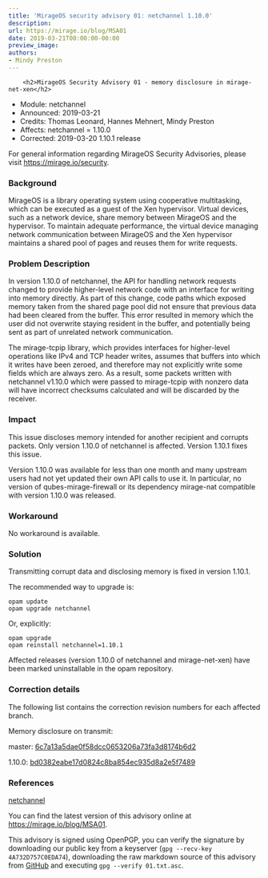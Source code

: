 ```yaml
---
title: 'MirageOS security advisory 01: netchannel 1.10.0'
description:
url: https://mirage.io/blog/MSA01
date: 2019-03-21T00:00:00-00:00
preview_image:
authors:
- Mindy Preston
---
```



        <h2>MirageOS Security Advisory 01 - memory disclosure in mirage-net-xen</h2>
<ul>
<li>Module:       netchannel
</li>
<li>Announced:    2019-03-21
</li>
<li>Credits:      Thomas Leonard, Hannes Mehnert, Mindy Preston
</li>
<li>Affects:      netchannel = 1.10.0
</li>
<li>Corrected:    2019-03-20 1.10.1 release
</li>
</ul>
<p>For general information regarding MirageOS Security Advisories,
please visit <a href="https://mirage.io/security">https://mirage.io/security</a>.</p>
<h3>Background</h3>
<p>MirageOS is a library operating system using cooperative multitasking, which can
be executed as a guest of the Xen hypervisor.  Virtual devices, such as a
network device, share memory between MirageOS and the hypervisor.  To maintain
adequate performance, the virtual device managing network communication between
MirageOS and the Xen hypervisor maintains a shared pool of pages and reuses
them for write requests.</p>
<h3>Problem Description</h3>
<p>In version 1.10.0 of netchannel, the API for handling network requests
changed to provide higher-level network code with an interface for writing into
memory directly.  As part of this change, code paths which exposed memory taken
from the shared page pool did not ensure that previous data had been cleared
from the buffer.  This error resulted in memory which the user did not
overwrite staying resident in the buffer, and potentially being sent as part of
unrelated network communication.</p>
<p>The mirage-tcpip library, which provides interfaces for higher-level operations
like IPv4 and TCP header writes, assumes that buffers into which it writes have
been zeroed, and therefore may not explicitly write some fields which are always
zero.  As a result, some packets written with netchannel v1.10.0 which were
passed to mirage-tcpip with nonzero data will have incorrect checksums
calculated and will be discarded by the receiver.</p>
<h3>Impact</h3>
<p>This issue discloses memory intended for another recipient and corrupts packets.
Only version 1.10.0 of netchannel is affected.  Version 1.10.1 fixes this issue.</p>
<p>Version 1.10.0 was available for less than one month and many upstream users
had not yet updated their own API calls to use it.  In particular, no version of
qubes-mirage-firewall or its dependency mirage-nat compatible with version
1.10.0 was released.</p>
<h3>Workaround</h3>
<p>No workaround is available.</p>
<h3>Solution</h3>
<p>Transmitting corrupt data and disclosing memory is fixed in version 1.10.1.</p>
<p>The recommended way to upgrade is:</p>
<pre><code class="language-bash">opam update
opam upgrade netchannel
</code></pre>
<p>Or, explicitly:</p>
<pre><code class="language-bash">opam upgrade
opam reinstall netchannel=1.10.1
</code></pre>
<p>Affected releases (version 1.10.0 of netchannel and mirage-net-xen) have been marked uninstallable in the opam repository.</p>
<h3>Correction details</h3>
<p>The following list contains the correction revision numbers for each
affected branch.</p>
<p>Memory disclosure on transmit:</p>
<p>master: <a href="https://github.com/mirage/mirage-net-xen/commit/6c7a13a5dae0f58dcc0653206a73fa3d8174b6d2">6c7a13a5dae0f58dcc0653206a73fa3d8174b6d2</a></p>
<p>1.10.0: <a href="https://github.com/mirage/mirage-net-xen/commit/bd0382eabe17d0824c8ba854ec935d8a2e5f7489">bd0382eabe17d0824c8ba854ec935d8a2e5f7489</a></p>
<h3>References</h3>
<p><a href="https://github.com/mirage/mirage-net-xen">netchannel</a></p>
<p>You can find the latest version of this advisory online at
<a href="https://mirage.io/blog/MSA01">https://mirage.io/blog/MSA01</a>.</p>
<p>This advisory is signed using OpenPGP, you can verify the signature
by downloading our public key from a keyserver (<code>gpg --recv-key 4A732D757C0EDA74</code>),
downloading the raw markdown source of this advisory from <a href="https://raw.githubusercontent.com/mirage/mirage-www/master/tmpl/advisories/01.txt.asc">GitHub</a>
and executing <code>gpg --verify 01.txt.asc</code>.</p>

      
